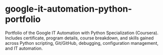# google-it-automation-python-portfolio
Portfolio of the Google IT Automation with Python Specialization (Coursera). Includes certificate, program details, course breakdown, and skills gained across Python scripting, Git/GitHub, debugging, configuration management, and IT automation.

